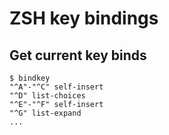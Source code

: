 # ZSH key bindings

## Get current key binds

```text
$ bindkey
"^A"-"^C" self-insert
"^D" list-choices
"^E"-"^F" self-insert
"^G" list-expand
...
```
